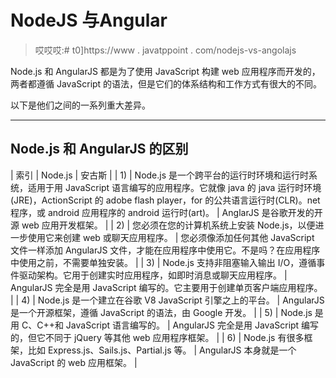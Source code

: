 # NodeJS 与Angular

> 哎哎哎:# t0]https://www . javatppoint . com/nodejs-vs-angolajs

Node.js 和 AngularJS 都是为了使用 JavaScript 构建 web 应用程序而开发的，两者都遵循 JavaScript 的语法，但是它们的体系结构和工作方式有很大的不同。

以下是他们之间的一系列重大差异。

* * *

## Node.js 和 AngularJS 的区别

| 索引 | Node.js | 安古斯 |
| 1) | Node.js 是一个跨平台的运行时环境和运行时系统，适用于用 JavaScript 语言编写的应用程序。它就像 java 的 java 运行时环境(JRE)，ActionScript 的 adobe flash player，for 的公共语言运行时(CLR)。net 程序，或 android 应用程序的 android 运行时(art)。 | AnglarJS 是谷歌开发的开源 web 应用开发框架。 |
| 2) | 您必须在您的计算机系统上安装 Node.js，以便进一步使用它来创建 web 或聊天应用程序。 | 您必须像添加任何其他 JavaScript 文件一样添加 AngularJS 文件，才能在应用程序中使用它。不是吗？在应用程序中使用之前，不需要单独安装。 |
| 3) | Node.js 支持非阻塞输入输出 I/O，遵循事件驱动架构。它用于创建实时应用程序，如即时消息或聊天应用程序。 | AngularJS 完全是用 JavaScript 编写的。它主要用于创建单页客户端应用程序。 |
| 4) | Node.js 是一个建立在谷歌 V8 JavaScript 引擎之上的平台。 | AngularJS 是一个开源框架，遵循 JavaScript 的语法，由 Google 开发。 |
| 5) | Node.js 是用 C、C++和 JavaScript 语言编写的。 | AngularJS 完全是用 JavaScript 编写的，但它不同于 jQuery 等其他 web 应用程序框架。 |
| 6) | Node.js 有很多框架，比如 Express.js、Sails.js、Partial.js 等。 | AngularJS 本身就是一个 JavaScript 的 web 应用框架。 |